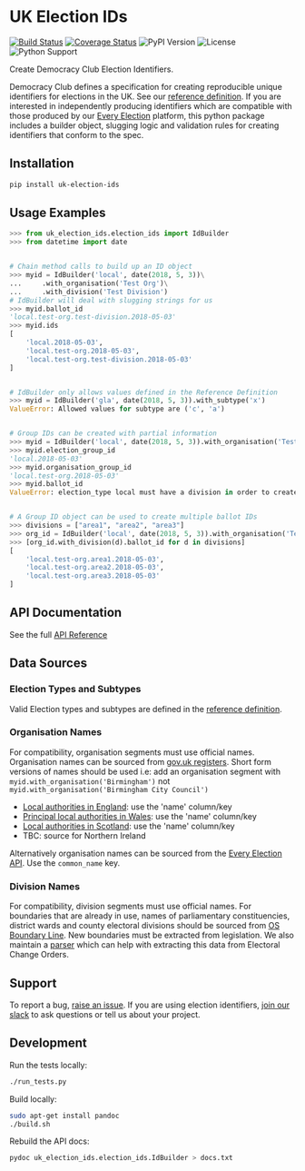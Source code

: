 # UK Election IDs

[![Build Status](https://travis-ci.org/DemocracyClub/uk-election-ids.svg?branch=master)](https://travis-ci.org/DemocracyClub/uk-election-ids)
[![Coverage Status](https://coveralls.io/repos/github/DemocracyClub/uk-election-ids/badge.svg?branch=master)](https://coveralls.io/github/DemocracyClub/uk-election-ids?branch=master)
![PyPI Version](https://img.shields.io/pypi/v/uk-election-ids.svg)
![License](https://img.shields.io/pypi/l/uk-election-ids.svg)
![Python Support](https://img.shields.io/pypi/pyversions/uk-election-ids.svg)

Create Democracy Club Election Identifiers.

Democracy Club defines a specification for creating reproducible unique identifiers for elections in the UK. See our [reference definition](https://elections.democracyclub.org.uk/reference_definition). If you are interested in independently producing identifiers which are compatible with those produced by our [Every Election](https://elections.democracyclub.org.uk/) platform, this python package includes a builder object, slugging logic and validation rules for creating identifiers that conform to the spec.

## Installation

```bash
pip install uk-election-ids
```

## Usage Examples

```python
>>> from uk_election_ids.election_ids import IdBuilder
>>> from datetime import date


# Chain method calls to build up an ID object
>>> myid = IdBuilder('local', date(2018, 5, 3))\
...     .with_organisation('Test Org')\
...     .with_division('Test Division')
# IdBuilder will deal with slugging strings for us
>>> myid.ballot_id
'local.test-org.test-division.2018-05-03'
>>> myid.ids
[
    'local.2018-05-03',
    'local.test-org.2018-05-03',
    'local.test-org.test-division.2018-05-03'
]


# IdBuilder only allows values defined in the Reference Definition
>>> myid = IdBuilder('gla', date(2018, 5, 3)).with_subtype('x')
ValueError: Allowed values for subtype are ('c', 'a')


# Group IDs can be created with partial information
>>> myid = IdBuilder('local', date(2018, 5, 3)).with_organisation('Test Org')
>>> myid.election_group_id
'local.2018-05-03'
>>> myid.organisation_group_id
'local.test-org.2018-05-03'
>>> myid.ballot_id
ValueError: election_type local must have a division in order to create a ballot id


# A Group ID object can be used to create multiple ballot IDs
>>> divisions = ["area1", "area2", "area3"]
>>> org_id = IdBuilder('local', date(2018, 5, 3)).with_organisation('Test Org')
>>> [org_id.with_division(d).ballot_id for d in divisions]
[
    'local.test-org.area1.2018-05-03',
    'local.test-org.area2.2018-05-03',
    'local.test-org.area3.2018-05-03'
]
```

## API Documentation

See the full [API Reference](https://github.com/DemocracyClub/uk-election-ids/blob/master/docs.txt)

## Data Sources

### Election Types and Subtypes

Valid Election types and subtypes are defined in the [reference definition](https://elections.democracyclub.org.uk/reference_definition).


### Organisation Names

For compatibility, organisation segments must use official names. Organisation names can be sourced from [gov.uk registers](https://registers.cloudapps.digital/). Short form versions of names should be used i.e: add an organisation segment with `myid.with_organisation('Birmingham')` not `myid.with_organisation('Birmingham City Council')`

* [Local authorities in England](https://local-authority-eng.register.gov.uk/): use the 'name' column/key
* [Principal local authorities in Wales](https://principal-local-authority.register.gov.uk/): use the 'name' column/key
* [Local authorities in Scotland](https://local-authority-sct.register.gov.uk/): use the 'name' column/key
* TBC: source for Northern Ireland

Alternatively organisation names can be sourced from the [Every Election API](https://elections.democracyclub.org.uk/api/organisations/). Use the `common_name` key.

### Division Names

For compatibility, division segments must use official names. For boundaries that are already in use, names of parliamentary constituencies, district wards and county electoral divisions should be sourced from [OS Boundary Line](https://www.ordnancesurvey.co.uk/business-and-government/products/boundary-line.html). New boundaries must be extracted from legislation. We also maintain a [parser](https://github.com/DemocracyClub/eco-parser) which can help with extracting this data from Electoral Change Orders.

## Support

To report a bug, [raise an issue](https://github.com/DemocracyClub/uk-election-ids/issues). If you are using election identifiers, [join our slack](https://slack.democracyclub.org.uk/) to ask questions or tell us about your project.

## Development

Run the tests locally:

```bash
./run_tests.py
```

Build locally:

```bash
sudo apt-get install pandoc
./build.sh
```

Rebuild the API docs:

```bash
pydoc uk_election_ids.election_ids.IdBuilder > docs.txt
```
